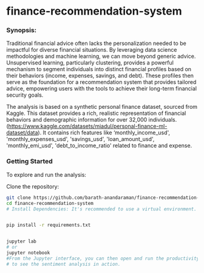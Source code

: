 # finance-recommendation-system
### Synopsis: 
Traditional financial advice often lacks the personalization needed to be impactful for diverse financial situations. By leveraging data science methodologies and machine learning, we can move beyond generic advice. Unsupervised learning, particularly clustering, provides a powerful mechanism to segment individuals into distinct financial profiles based on their behaviors (income, expenses, savings, and debt). These profiles then serve as the foundation for a recommendation system that provides tailored advice, empowering users with the tools to achieve their long-term financial security goals.

The analysis is based on a synthetic personal finance dataset, sourced from Kaggle. This dataset provides a rich, realistic representation of financial behaviors and demographic information for over 32,000 individuals. (https://www.kaggle.com/datasets/miadul/personal-finance-ml-dataset/data). It contains rich features like ‘monthly_income_usd',  'monthly_expenses_usd',  'savings_usd', 'loan_amount_usd',  'monthly_emi_usd',  'debt_to_income_ratio' related to finance and expense.

### Getting Started
To explore and run the analysis:

Clone the repository:
``` Bash
git clone https://github.com/barath-anandaraman/finance-recommendation-system.git
cd finance-recommendation-system
# Install Dependencies: It's recommended to use a virtual environment.


pip install -r requirements.txt
```
``` Bash

jupyter lab
# or
jupyter notebook
#From the Jupyter interface, you can then open and run the productivity-dynamics.ipynb files 
# to see the sentiment analysis in action.
